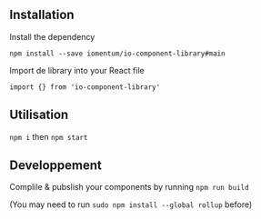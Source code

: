 ## Installation

Install the dependency

`npm install --save iomentum/io-component-library#main`

Import de library into your React file

`import {} from 'io-component-library'`

## Utilisation

`npm i`
then
`npm start`

## Developpement

Complile & pubslish your components by running
`npm run build`

(You may need to run `sudo npm install --global rollup` before)
